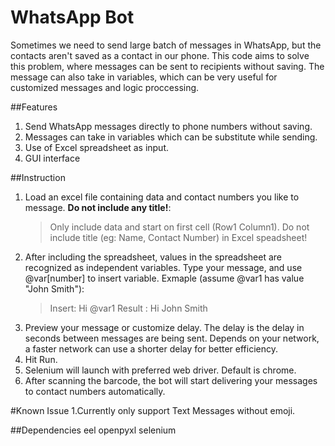 # WhatsApp Bot
Sometimes we need to send large batch of messages in WhatsApp, but the contacts aren't saved as a contact in our phone. This code aims to solve this problem, where messages can be sent to recipients without saving. The message can also take in variables, which can be very useful for customized messages and logic proccessing.

##Features
1. Send WhatsApp messages directly to phone numbers without saving.
2. Messages can take in variables which can be substitute while sending.
4. Use of Excel spreadsheet as input.
3. GUI interface

##Instruction
1. Load an excel file containing data and contact numbers you like to message.
    **Do not include any title!**:
    >Only include data and start on first cell (Row1 Column1). Do not include title (eg: Name, Contact Number) in Excel speadsheet!
2. After including the spreadsheet, values in the spreadsheet are recognized as independent variables. Type your message, and use @var[number] to insert variable.
    Exmaple (assume @var1 has value "John Smith"):
    > Insert: Hi @var1
    >Result : Hi John Smith
3. Preview your message or customize delay. The delay is the delay in seconds between messages are being sent. Depends on your network, a faster network can use a shorter delay for better efficiency.
4. Hit Run.
5. Selenium will launch with preferred web driver. Default is chrome.
6. After scanning the barcode, the bot will start delivering your messages to contact numbers automatically.

#Known Issue
1.Currently only support Text Messages without emoji.


##Dependencies
eel
openpyxl
selenium
